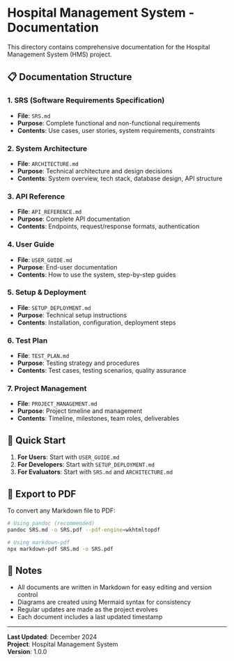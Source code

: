 # Hospital Management System - Documentation

This directory contains comprehensive documentation for the Hospital Management System (HMS) project.

## 📋 Documentation Structure

### 1. **SRS (Software Requirements Specification)**
- **File**: `SRS.md`
- **Purpose**: Complete functional and non-functional requirements
- **Contents**: Use cases, user stories, system requirements, constraints

### 2. **System Architecture**
- **File**: `ARCHITECTURE.md`
- **Purpose**: Technical architecture and design decisions
- **Contents**: System overview, tech stack, database design, API structure

### 3. **API Reference**
- **File**: `API_REFERENCE.md`
- **Purpose**: Complete API documentation
- **Contents**: Endpoints, request/response formats, authentication

### 4. **User Guide**
- **File**: `USER_GUIDE.md`
- **Purpose**: End-user documentation
- **Contents**: How to use the system, step-by-step guides

### 5. **Setup & Deployment**
- **File**: `SETUP_DEPLOYMENT.md`
- **Purpose**: Technical setup instructions
- **Contents**: Installation, configuration, deployment steps

### 6. **Test Plan**
- **File**: `TEST_PLAN.md`
- **Purpose**: Testing strategy and procedures
- **Contents**: Test cases, testing scenarios, quality assurance

### 7. **Project Management**
- **File**: `PROJECT_MANAGEMENT.md`
- **Purpose**: Project timeline and management
- **Contents**: Timeline, milestones, team roles, deliverables

## 🚀 Quick Start

1. **For Users**: Start with `USER_GUIDE.md`
2. **For Developers**: Start with `SETUP_DEPLOYMENT.md`
3. **For Evaluators**: Start with `SRS.md` and `ARCHITECTURE.md`

## 📄 Export to PDF

To convert any Markdown file to PDF:

```bash
# Using pandoc (recommended)
pandoc SRS.md -o SRS.pdf --pdf-engine=wkhtmltopdf

# Using markdown-pdf
npx markdown-pdf SRS.md -o SRS.pdf
```

## 📝 Notes

- All documents are written in Markdown for easy editing and version control
- Diagrams are created using Mermaid syntax for consistency
- Regular updates are made as the project evolves
- Each document includes a last updated timestamp

---

**Last Updated**: December 2024  
**Project**: Hospital Management System  
**Version**: 1.0.0





